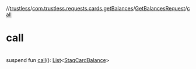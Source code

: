 //[trustless](../../../index.md)/[com.trustless.requests.cards.getBalances](../index.md)/[GetBalancesRequest](index.md)/[call](call.md)

# call

\
suspend fun [call](call.md)(): [List](https://kotlinlang.org/api/latest/jvm/stdlib/kotlin.collections/-list/index.html)&lt;[StaqCardBalance](../../com.trustless.requests.cards/-staq-card-balance/index.md)&gt;

